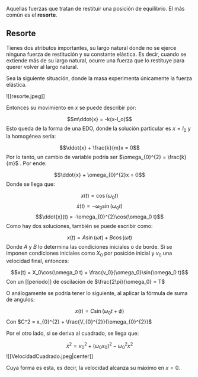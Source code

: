 Aquellas fuerzas que tratan de restituir una posición de equilibrio. El más común es el **resorte**. 

## Resorte 

Tienes dos atributos importantes, su largo natural donde no se ejerce ninguna fuerza de restitución y su constante elástica. Es decir, cuando se extiende más de su largo natural, ocurre una fuerza que lo restituye para querer volver al largo natural. 

Sea la siguiente situación, donde la masa experimenta únicamente la fuerza elástica. 

![[resorte.jpeg]]

Entonces su movimiento en $x$ se puede describir por: 

$$m\ddot{x} = -k(x-l_o)$$ 
Esto queda de la forma de una EDO, donde la solución particular es $x=l_0$ y la homogénea sería: 

$$\ddot{x} + \frac{k}{m}x = 0$$ 
Por lo tanto, un cambio de variable podría ser $\omega_{0}^{2} = \frac{k}{m}$ . Por ende: 

$$\ddot{x} + \omega_{0}^{2}x = 0$$ 
Donde se llega que: 

$$x(t) = \cos(\omega_0 t)$$
$$\dot{x}(t) = -\omega_0\sin(\omega_0 t)$$ $$\ddot{x}(t) = -\omega_{0}^{2}\cos(\omega_0 t)$$ 
Como hay dos soluciones, también se puede escribir como: 

$$x(t) = A\sin(\omega t) + B\cos(\omega t)$$ 
Donde $A$ y $B$ lo determina las condiciones iniciales o de borde. Si se imponen condiciones iniciales como $X_0$ por posición inicial y $v_0$ una velocidad final, entonces: 

$$x(t) = X_0\cos(\omega_0 t) + \frac{v_0}{\omega_0}\sin(\omega_0 t)$$ 
Con un [[periodo]] de oscilación de $\frac{2\pi}{\omega_0} = T$ 

O análogamente se podría tener lo siguiente, al aplicar la fórmula de suma de angulos:

$$x(t) = C\sin(\omega_0 t +\phi)$$ 
Con $C^2 = x_{0}^{2} + \frac{V_{0}^{2}}{\omega_{0}^{2}}$ 

Por el otro lado, si se deriva al cuadrado, se llega que: 

$$\dot{x}^2 = v_{0}^2 + (\omega_0 x_0)^2 - \omega_{0}^{2} x^2$$ ![[VelocidadCuadrado.jpeg|center]]

Cuya forma es esta, es decir, la velocidad alcanza su máximo en $x=0$. 